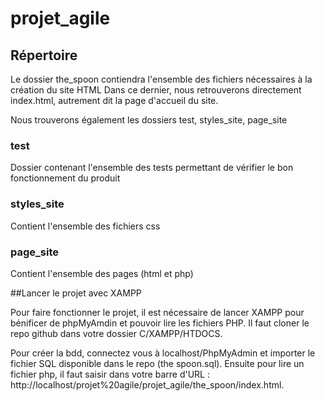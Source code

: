 # projet_agile

## Répertoire

Le dossier the_spoon contiendra l'ensemble des fichiers nécessaires à la création du site HTML
Dans ce dernier, nous retrouverons directement index.html, autrement dit la page d'accueil du site.

Nous trouverons également les dossiers test, styles_site, page_site

### test
Dossier contenant l'ensemble des tests permettant de vérifier le bon fonctionnement du produit

### styles_site
Contient l'ensemble des fichiers css

### page_site
Contient l'ensemble des pages (html et php) 

##Lancer le projet avec XAMPP

Pour faire fonctionner le projet, il est nécessaire de lancer XAMPP pour bénificer de phpMyAmdin et pouvoir lire les fichiers PHP.
Il faut cloner le repo github dans votre dossier C/XAMPP/HTDOCS.

Pour créer la bdd, connectez vous à localhost/PhpMyAdmin et importer le fichier SQL disponible dans le repo (the spoon.sql).
Ensuite pour lire un fichier php, il faut saisir dans votre barre d'URL : http://localhost/projet%20agile/projet_agile/the_spoon/index.html.
